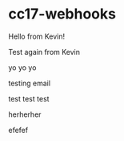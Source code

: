 # cc17-webhooks

Hello from Kevin!

Test again from Kevin

yo yo yo

testing email

test test test

herherher

efefef
